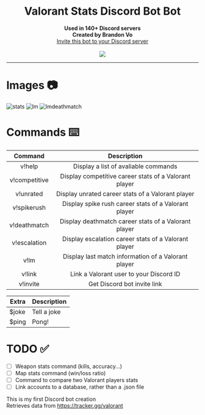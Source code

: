 <h1 align="center">Valorant Stats Discord Bot Bot</h1>
<p align="center">
  <b>Used in 140+ Discord servers</b><br>
  <b>Created by Brandon Vo</b><br>
  <a href="https://discord.com/api/oauth2/authorize?client_id=833535533287866398&permissions=2417093728&scope=bot">Invite this bot to your Discord server</a> 
  <br><br>
  <img src="https://static.wikia.nocookie.net/valorant/images/b/b5/Precision_Spray.gif/revision/latest/scale-to-width-down/250?cb=20210110011244">
</p>

---
# Images 📷
![stats](https://user-images.githubusercontent.com/76707560/117216117-44da7300-adcd-11eb-9ad8-3681d30fa005.png)
![lm](https://user-images.githubusercontent.com/76707560/117197555-f2da2300-adb5-11eb-9bd1-024281472275.png)
![lmdeathmatch](https://user-images.githubusercontent.com/76707560/117216135-499f2700-adcd-11eb-84d3-7be064905268.png)


# Commands ⌨️
| Command        | Description    | 
| :-----------: | :--------: | 
| v!help      | Display a list of avaliable commands      | 
| v!competitive    | Display competitive career stats of a Valorant player | 
| v!unrated     | Display unrated career stats of a Valorant player | 
| v!spikerush    | Display spike rush career stats of a Valorant player | 
| v!deathmatch    | Display deathmatch career stats of a Valorant player | 
| v!escalation    | Display escalation career stats of a Valorant player | 
| v!lm      | Display last match information of a Valorant player |  
| v!link | Link a Valorant user to your Discord ID    |
| v!invite | Get Discord bot invite link |

| Extra        | Description    | 
| ------------- |-------------| 
| $joke      | Tell a joke      | 
| $ping      | Pong!             | 

# TODO ✅
- [ ] Weapon stats command (kills, accuracy...)
- [ ] Map stats command (win/loss ratio)
- [ ] Command to compare two Valorant players stats
- [ ] Link accounts to a database, rather than a .json file

This is my first Discord bot creation  
Retrieves data from https://tracker.gg/valorant
